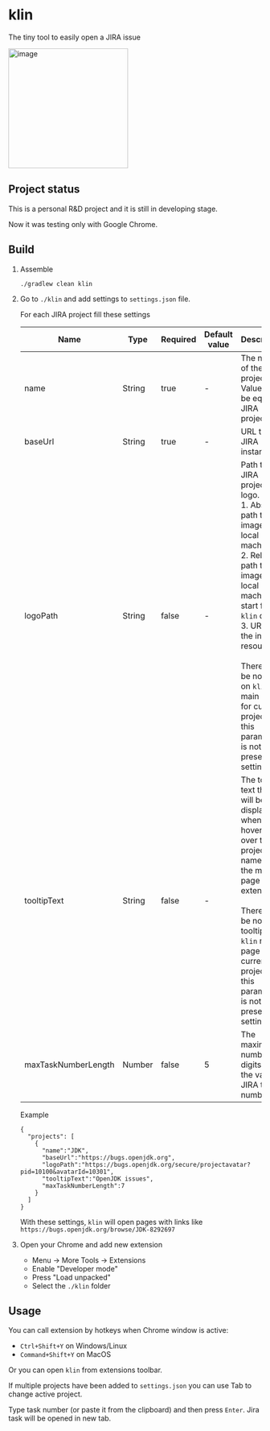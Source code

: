 # klin
The tiny tool to easily open a JIRA issue


<img width="238" alt="image" src="https://user-images.githubusercontent.com/17144826/185670888-92e176b8-6132-425d-96b7-fe0d753f4662.png">


## Project status 
This is a personal R&D project and it is still in developing stage.

Now it was testing only with Google Chrome.

## Build

1. Assemble
    ```
    ./gradlew clean klin
    ```
2. Go to `./klin` and add settings to `settings.json` file.
 
   For each JIRA project fill these settings 
 
   | Name                | Type   | Required | Default value | Description                                                                                                                                                                                                                                                                                                         | Validation                                                |
   |---------------------|--------|----------|---------------|---------------------------------------------------------------------------------------------------------------------------------------------------------------------------------------------------------------------------------------------------------------------------------------------------------------------|-----------------------------------------------------------|
   | name                | String | true     | -             | The name of the project. Value must be equal to JIRA project key                                                                                                                                                                                                                                                    | 1. Not blank string<br/>2. Length less then 10 characters |
   | baseUrl             | String | true     | -             | URL to your JIRA instance                                                                                                                                                                                                                                                                                           | Correct URL                                               |
   | logoPath            | String | false    | -             | Path to the JIRA project logo. <br/>1. Absolute path to the image on local machine<br/>2. Relative path to the image on local machine start from `klin` dir<br/>3. URL to the internet resource<br/><br/>There will be no logo on `klin` main page for current project if this parameter is not present in settings |                                                           |
   | tooltipText         | String | false    | -             | The tooltip text that will be displayed when hovering over the project name on the main page of the extension.<br/><br/>There will be no tooltip on `klin` main page for current project if this parameter is not present in settings                                                                               | Length less then 20 characters                            |
   | maxTaskNumberLength | Number | false    | 5             | The maximum number of digits for the valid JIRA task number                                                                                                                                                                                                                                                         | Positive number                                           |

   Example 
   ```
   {
     "projects": [
       {
         "name":"JDK",
         "baseUrl":"https://bugs.openjdk.org",
         "logoPath":"https://bugs.openjdk.org/secure/projectavatar?pid=10100&avatarId=10301",
         "tooltipText":"OpenJDK issues",
         "maxTaskNumberLength":7
       }
     ]
   }
   ```
   With these settings, `klin` will open pages with links like `https://bugs.openjdk.org/browse/JDK-8292697`
3. Open your Chrome and add new extension
    - Menu -> More Tools -> Extensions
    - Enable "Developer mode"
    - Press "Load unpacked"
    - Select the `./klin` folder

## Usage

You can call extension by hotkeys when Chrome window is active:
- `Ctrl+Shift+Y` on Windows/Linux
- `Command+Shift+Y` on MacOS

Or you can open `klin` from extensions toolbar.

If multiple projects have been added to `settings.json` you can use Tab to change active project.

Type task number (or paste it from the clipboard) and then press `Enter`. Jira task will be opened in new tab.

